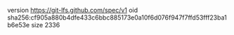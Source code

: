 version https://git-lfs.github.com/spec/v1
oid sha256:cf905a880b4dfe433c6bbc885173e0a10f6d076f947f7ffd53fff23ba1b6e53e
size 2336
